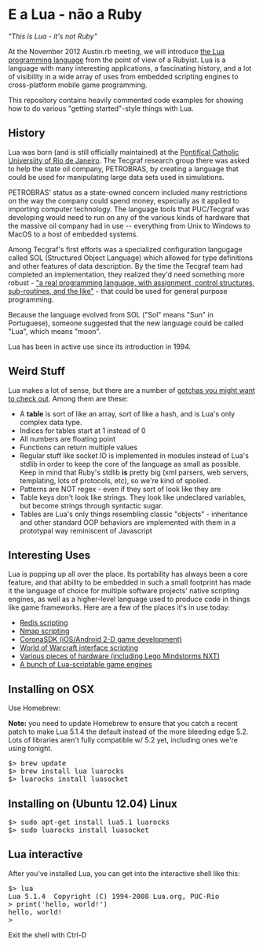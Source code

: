 # E a Lua - não a Ruby
_"This is Lua - it's not Ruby"_

At the November 2012 Austin.rb meeting, we will introduce [the Lua programming language](http://www.lua.org) from the point of view of a Rubyist.  Lua is a language with many interesting applications, a fascinating history, and a lot of visibility in a wide array of uses from embedded scripting engines to cross-platform mobile game programming.

This repository contains heavily commented code examples for showing how to do various "getting started"-style things with Lua.

## History
Lua was born (and is still officially maintained) at the [Pontifícal Catholic Universiity of Rio de Janeiro](http://www.puc-rio.br/index.html).  The Tecgraf research group there was asked to help the state oil company, PETROBRAS, by creating a language that could be used for manipulating large data sets used in simulations.

PETROBRAS' status as a state-owned concern included many restrictions on the way the company could spend money, especially as it applied to importing computer technology.  The language tools that PUC/Tecgraf was developing would need to run on any of the various kinds of hardware that the massive oil company had in use -- everything from Unix to Windows to MacOS to a host of embedded systems.

Among Tecgraf's first efforts was a specialized configuration langugage called SOL (Structured Object Language) which allowed for type definitions and other features of data description.  By the time the Tecgraf team had completed an implementation, they realized they'd need something more robust - ["a real programming language, with assignment, control structures, sub-routines, and the like"](http://www.lua.org/history.html) - that could be used for general purpose programming.

Because the language evolved from SOL ("Sol" means "Sun" in Portuguese), someone suggested that the new language could be called "Lua", which means "moon".

Lua has been in active use since its introduction in 1994.

## Weird Stuff

Lua makes a lot of sense, but there are a number of [gotchas you might want to check out](http://www.luafaq.org/gotchas.html).  Among them are these:

* A **table** is sort of like an array, sort of like a hash, and is Lua's only complex data type.
* Indices for tables start at 1 instead of 0
* All numbers are floating point
* Functions can return multiple values
* Regular stuff like socket IO is implemented in modules instead of Lua's stdlib in order to keep the core of the language as small as possible.  Keep in mind that Ruby's stdlib **is** pretty big (xml parsers, web servers, templating, lots of protocols, etc), so we're kind of spoiled.
* Patterns are NOT regex - even if they sort of look like they are
* Table keys don't look like strings. They look like undeclared variables, but become strings through syntactic sugar.
* Tables are Lua's only things resembling classic "objects" - inheritance and other standard OOP behaviors are implemented with them in a prototypal way reminiscent of Javascript


## Interesting Uses
Lua is popping up all over the place.  Its portability has always been a core feature, and that ability to be embedded in such a small footprint has made it the language of choice for multiple software projects' native scripting engines, as well as a higher-level language used to produce code in things like game frameworks.  Here are a few of the places it's in use today:

* [Redis scripting](http://redis.io/commands/eval)
* [Nmap scripting](http://nmap.org/book/nse.html)
* [CoronaSDK (iOS/Android 2-D game development)](http://www.coronalabs.com/products/corona-sdk/)
* [World of Warcraft interface scripting](http://www.wowwiki.com/Lua)
* [Various pieces of hardware (including Lego Mindstorms NXT)](http://en.wikipedia.org/wiki/Category:Lua-scriptable_hardware)
* [A bunch of Lua-scriptable game engines](http://en.wikipedia.org/wiki/Category:Lua-scriptable_game_engines)


## Installing on OSX
Use Homebrew:

**Note:** you need to update Homebrew to ensure that you catch a recent patch to make Lua 5.1.4 the default instead of the more bleeding edge 5.2.  Lots of libraries aren't fully compatible w/ 5.2 yet, including ones we're using tonight.

<pre>
$> brew update
$> brew install lua luarocks
$> luarocks install luasocket
</pre>


## Installing on (Ubuntu 12.04) Linux

<pre>
$> sudo apt-get install lua5.1 luarocks
$> sudo luarocks install luasocket
</pre>

## Lua interactive
After you've installed Lua, you can get into the interactive shell like this:

<pre>
$> lua
Lua 5.1.4  Copyright (C) 1994-2008 Lua.org, PUC-Rio
> print('hello, world!')
hello, world!
>
</pre>
Exit the shell with Ctrl-D
